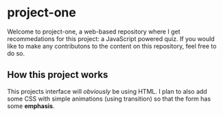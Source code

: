 # project-one
Welcome to project-one, a web-based repository where I get recommedations for this project: a JavaScript powered quiz. If you would like to make any contributons to the content on this repository, feel free to do so.

## How this project works
This projects interface will *obviously* be using HTML. I plan to also add some CSS with simple animations (using transition) so that the form has some **emphasis**.
